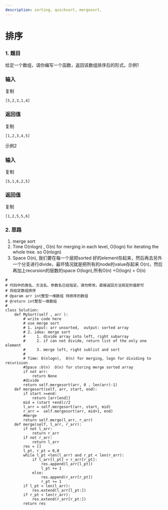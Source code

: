 ```yaml
---
description: sorting, quicksort, mergesort,
---
```


# 排序

### 1. 题目

给定一个数组，请你编写一个函数，返回该数组排序后的形式。示例1

### 输入

复制

```
[5,2,3,1,4]
```

### 返回值

复制

```
[1,2,3,4,5]
```

示例2

### 输入

复制

```
[5,1,6,2,5]
```

### 返回值

复制

```
[1,2,5,5,6]
```

### 2. 思路

1. merge sort
2. Time O(nlogn) , O(n) for merging in each level, O(logn) for iterating the whole tree. so O(nlogn)
3. &#x20;Space O(n),  我们要在每一个层把sorted 好的element存起来，然后再去另外一个分支进行divide，最坏情况就是把所有的node的value存起来 O(n)，然后再加上recursion的层数的space O(logn),所有O(n) +O(logn)  = O(n)

```
#
# 代码中的类名、方法名、参数名已经指定，请勿修改，直接返回方法规定的值即可
# 将给定数组排序
# @param arr int整型一维数组 待排序的数组
# @return int整型一维数组
#
class Solution:
    def MySort(self , arr ):
        # write code here
        # use merge sort
        # 1. input: arr unsorted,  output: sorted array
        # 2. idea: merge sort
        #     1. divide array into left, right subarray
        #     2. if can not divide, return list of the only one element
        #     3. merge left, right sublist and sort
        #
        # Time: O(nlogn),  O(n) for merging, logn for dividing to recurision
        #Space :O(n)  O(n) for storing merge sorted array
        if not arr:
            return None
        #divide 
        return self.mergesort(arr, 0 , len(arr)-1)
    def mergesort(self, arr, start, end):
        if start >=end:
            return [arr[end]]
        mid = (start +end)//2
        l_arr = self.mergesort(arr, start, mid)
        r_arr =  self.mergesort(arr, mid+1, end)
        #merge 
        return self.merge(l_arr, r_arr)
    def merge(self, l_arr, r_arr):
        if not l_arr:
            return r_arr
        if not r_arr:
            return l_arr
        res = []
        l_pt, r_pt = 0,0
        while l_pt <len(l_arr) and r_pt < len(r_arr):
            if l_arr[l_pt] < r_arr[r_pt]:
                res.append(l_arr[l_pt])
                l_pt += 1
            else:
                res.append(r_arr[r_pt])
                r_pt += 1
        if l_pt < len(l_arr):
            res.extend(l_arr[l_pt:])
        if r_pt < len(r_arr):
            res.extend(r_arr[r_pt:])
        return res
            
```

